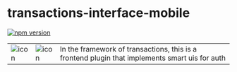 # transactions-interface-mobile
[![npm version](https://badge.fury.io/js/transactions-interface-mobile.svg)](https://badge.fury.io/js/transactions-interface-mobile)

<table>
  <td>
    <img src="https://raw.githubusercontent.com/Ledoux/transactions-interface-mobile/master/icon.png" alt="icon" title="made by @cecilesnips"/>
  </td>
  <td>
    <img src="https://raw.githubusercontent.com/Ledoux/transactions-interface-mobile/master/transactions-interface-mobile.png" alt="icon" title="made by @cecilesnips"/>
  </td>
  <td>
    In the framework of transactions, this is a frontend plugin that implements smart uis for auth
  </td>
</table>
